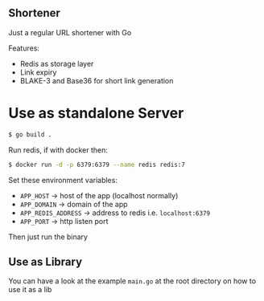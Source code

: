 ## Shortener

Just a regular URL shortener with Go

Features:

- Redis as storage layer
- Link expiry
- BLAKE-3 and Base36 for short link generation


# Use as standalone Server

```bash
$ go build .
```

Run redis, if with docker then:

```bash
$ docker run -d -p 6379:6379 --name redis redis:7

```

Set these environment variables:

- `APP_HOST` -> host of the app (localhost normally)
- `APP_DOMAIN` -> domain of the app
- `APP_REDIS_ADDRESS` -> address to redis i.e. `localhost:6379`
- `APP_PORT` -> http listen port

Then just run the binary

## Use as Library

You can have a look at the example `main.go` at the root directory on how to use it as a lib




